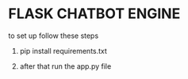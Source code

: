 # FLASK CHATBOT ENGINE
to set up follow these steps
1. pip install requirements.txt

2. after that run the app.py file